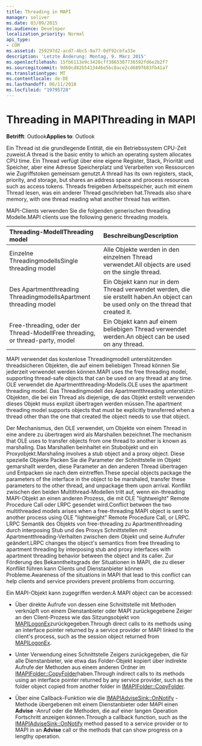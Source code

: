 ```yaml
---
title: Threading in MAPI
manager: soliver
ms.date: 03/09/2015
ms.audience: Developer
localization_priority: Normal
api_type:
- COM
ms.assetid: 259297d2-acd7-4bc5-9a77-0df92cbfa33e
description: 'Letzte Änderung: Montag, 9. März 2015'
ms.openlocfilehash: 15fb6113e9c3428cff3865307736592fd6e2b2f7
ms.sourcegitcommit: 9d60cd82b5413446e5bc8ace2cd689f683fb41a7
ms.translationtype: MT
ms.contentlocale: de-DE
ms.lasthandoff: 06/11/2018
ms.locfileid: "19795728"
---
```

# <a name="threading-in-mapi"></a><span data-ttu-id="90633-103">Threading in MAPI</span><span class="sxs-lookup"><span data-stu-id="90633-103">Threading in MAPI</span></span>

  
  
<span data-ttu-id="90633-104">**Betrifft**: Outlook</span><span class="sxs-lookup"><span data-stu-id="90633-104">**Applies to**: Outlook</span></span> 
  
<span data-ttu-id="90633-105">Ein Thread ist die grundlegende Entität, die ein Betriebssystem CPU-Zeit zuweist.</span><span class="sxs-lookup"><span data-stu-id="90633-105">A thread is the basic entity to which an operating system allocates CPU time.</span></span> <span data-ttu-id="90633-106">Ein Thread verfügt über eine eigene Register, Stack, Priorität und Speicher, aber eine Adresse Speicherplatz und Verarbeiten von Ressourcen wie Zugriffstoken gemeinsam genutzt.</span><span class="sxs-lookup"><span data-stu-id="90633-106">A thread has its own registers, stack, priority, and storage, but shares an address space and process resources such as access tokens.</span></span> <span data-ttu-id="90633-107">Threads freigeben Arbeitsspeicher, auch mit einem Thread lesen, was ein anderer Thread geschrieben hat.</span><span class="sxs-lookup"><span data-stu-id="90633-107">Threads also share memory, with one thread reading what another thread has written.</span></span>
  
<span data-ttu-id="90633-108">MAPI-Clients verwenden Sie die folgenden generischen threading Modelle.</span><span class="sxs-lookup"><span data-stu-id="90633-108">MAPI clients use the following generic threading models.</span></span>
  
|<span data-ttu-id="90633-109">**Threading-Modell**</span><span class="sxs-lookup"><span data-stu-id="90633-109">**Threading model**</span></span>|<span data-ttu-id="90633-110">**Beschreibung**</span><span class="sxs-lookup"><span data-stu-id="90633-110">**Description**</span></span>|
|:-----|:-----|
|<span data-ttu-id="90633-111">Einzelne Threadingmodells</span><span class="sxs-lookup"><span data-stu-id="90633-111">Single threading model</span></span>  <br/> |<span data-ttu-id="90633-112">Alle Objekte werden in den einzelnen Thread verwendet.</span><span class="sxs-lookup"><span data-stu-id="90633-112">All objects are used on the single thread.</span></span>  <br/> |
|<span data-ttu-id="90633-113">Des Apartmentthreading Threadingmodells</span><span class="sxs-lookup"><span data-stu-id="90633-113">Apartment threading model</span></span>  <br/> |<span data-ttu-id="90633-114">Ein Objekt kann nur in dem Thread verwendet werden, die sie erstellt haben.</span><span class="sxs-lookup"><span data-stu-id="90633-114">An object can be used only on the thread that created it.</span></span>  <br/> |
|<span data-ttu-id="90633-115">Free-threading, oder der Thread-Modell</span><span class="sxs-lookup"><span data-stu-id="90633-115">Free threading, or thread-party, model</span></span>  <br/> |<span data-ttu-id="90633-116">Ein Objekt kann auf einem beliebigen Thread verwendet werden.</span><span class="sxs-lookup"><span data-stu-id="90633-116">An object can be used on any thread.</span></span>  <br/> |
   
<span data-ttu-id="90633-117">MAPI verwendet das kostenlose Threadingmodell unterstützenden threadsicheren Objekten, die auf einem beliebigen Thread können Sie jederzeit verwendet werden können.</span><span class="sxs-lookup"><span data-stu-id="90633-117">MAPI uses the free threading model, supporting thread-safe objects that can be used on any thread at any time.</span></span> <span data-ttu-id="90633-118">OLE verwendet die Apartmentthreading-Modells.</span><span class="sxs-lookup"><span data-stu-id="90633-118">OLE uses the apartment threading model.</span></span> <span data-ttu-id="90633-119">Das Threadingmodell des Apartmentthreading unterstützt-Objekten, die bei ein Thread als diejenige, die das Objekt erstellt verwenden dieses Objekt muss explizit übertragen werden müssen.</span><span class="sxs-lookup"><span data-stu-id="90633-119">The apartment threading model supports objects that must be explicitly transferred when a thread other than the one that created the object needs to use that object.</span></span>
  
<span data-ttu-id="90633-120">Der Mechanismus, den OLE verwendet, um Objekte von einem Thread in eine andere zu übertragen wird als Marshallen bezeichnet.</span><span class="sxs-lookup"><span data-stu-id="90633-120">The mechanism that OLE uses to transfer objects from one thread to another is known as marshaling.</span></span> <span data-ttu-id="90633-121">Das Marshallen beinhaltet ein Stubobjekt und ein Proxyobjekt.</span><span class="sxs-lookup"><span data-stu-id="90633-121">Marshaling involves a stub object and a proxy object.</span></span> <span data-ttu-id="90633-122">Diese spezielle Objekte Packen Sie die Parameter der Schnittstelle im Objekt gemarshallt werden, diese Parameter an den anderen Thread übertragen und Entpacken sie nach dem eintreffen.</span><span class="sxs-lookup"><span data-stu-id="90633-122">These special objects package the parameters of the interface in the object to be marshaled, transfer these parameters to the other thread, and unpackage them upon arrival.</span></span> <span data-ttu-id="90633-123">Konflikt zwischen den beiden Multithread-Modellen tritt auf, wenn ein-threading MAPI-Objekt an einen anderen Prozess, die mit OLE "lightweight" Remote Procedure Call oder LRPC gesendet wird.</span><span class="sxs-lookup"><span data-stu-id="90633-123">Conflict between the two multithreaded models arises when a free-threading MAPI object is sent to another process using OLE "lightweight" Remote Procedure Call, or LRPC.</span></span> <span data-ttu-id="90633-124">LRPC Semantik des Objekts von free-threading zu Apartmentthreading durch interposing Stub und des Proxys Schnittstellen mit Apartmentthreading-Verhalten zwischen dem Objekt und seine Aufrufer geändert.</span><span class="sxs-lookup"><span data-stu-id="90633-124">LRPC changes the object's semantics from free threading to apartment threading by interposing stub and proxy interfaces with apartment threading behavior between the object and its caller.</span></span> <span data-ttu-id="90633-125">Zur Förderung des Bekanntheitsgrads der Situationen in MAPI, die zu dieser Konflikt führen kann Clients und Dienstanbieter können Probleme.</span><span class="sxs-lookup"><span data-stu-id="90633-125">Awareness of the situations in MAPI that lead to this conflict can help clients and service providers prevent problems from occurring.</span></span>
  
<span data-ttu-id="90633-126">Ein MAPI-Objekt kann zugegriffen werden:</span><span class="sxs-lookup"><span data-stu-id="90633-126">A MAPI object can be accessed:</span></span>
  
- <span data-ttu-id="90633-127">Über direkte Aufrufe von dessen eine Schnittstelle mit Methoden verknüpft von einem Dienstanbieter oder MAPI zurückgegebene Zeiger an den Client-Prozess wie das Sitzungsobjekt von [MAPILogonEx](mapilogonex.md)zurückgegeben.</span><span class="sxs-lookup"><span data-stu-id="90633-127">Through direct calls to its methods using an interface pointer returned by a service provider or MAPI linked to the client's process, such as the session object returned from [MAPILogonEx](mapilogonex.md).</span></span>
    
- <span data-ttu-id="90633-128">Unter Verwendung eines Schnittstelle Zeigers zurückgegeben, die für alle Dienstanbieter, wie etwa das Folder-Objekt kopiert über indirekte Aufrufe der Methoden aus einem anderen Ordner im [IMAPIFolder::CopyFolder](imapifolder-copyfolder.md)haben.</span><span class="sxs-lookup"><span data-stu-id="90633-128">Through indirect calls to its methods using an interface pointer returned by any service provider, such as the folder object copied from another folder in [IMAPIFolder::CopyFolder](imapifolder-copyfolder.md).</span></span>
    
- <span data-ttu-id="90633-129">Über eine Callback-Funktion wie die [IMAPIAdviseSink::OnNotify](imapiadvisesink-onnotify.md) -Methode übergebenen mit einem Dienstanbieter oder MAPI einen **Advise** -Anruf oder die Methoden, die auf einer langen Operation Fortschritt anzeigen können.</span><span class="sxs-lookup"><span data-stu-id="90633-129">Through a callback function, such as the [IMAPIAdviseSink::OnNotify](imapiadvisesink-onnotify.md) method passed to a service provider or to MAPI in an **Advise** call or the methods that can show progress on a lengthy operation.</span></span> 
    


